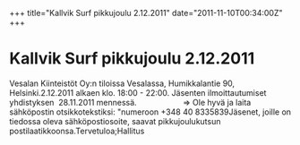 +++
title="Kallvik Surf pikkujoulu 2.12.2011"
date="2011-11-10T00:34:00Z"
+++

# Kallvik Surf pikkujoulu 2.12.2011

Vesalan Kiinteistöt Oy:n tiloissa Vesalassa, Humikkalantie 90, Helsinki.2.12.2011 alkaen klo. 18:00 - 22:00. Jäsenten ilmoittautumiset yhdistyksen  28.11.2011 mennessä.                     => Ole hyvä ja laita sähköpostin otsikkotekstiksi: "numeroon +348 40 8335839Jäsenet, joille on tiedossa oleva sähköpostiosoite, saavat pikkujoulukutsun postilaatikkoonsa.Tervetuloa;Hallitus


